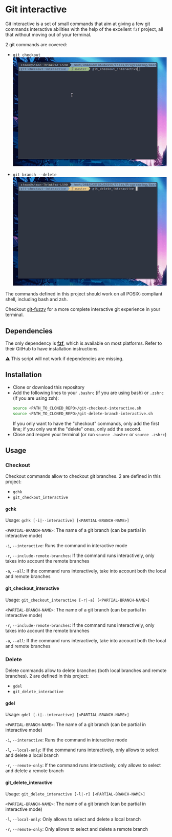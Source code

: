 # Git interactive
Git interactive is a set of small commands that aim at giving a few git commands interactive abilities with the help of the excellent `fzf` project, all that without moving out of your terminal.

2 git commands are covered:
- `git checkout`
    <img src="https://raw.githubusercontent.com/SimGus/git-interactive/master/public/checkout.gif" alt="Preview of checkout command">

- `git branch --delete`
    <img src="https://raw.githubusercontent.com/SimGus/git-interactive/master/public/delete.gif" alt="Preview of delete command">

The commands defined in this project should work on all POSIX-compliant shell, including bash and zsh.

Checkout [git-fuzzy](https://github.com/bigH/git-fuzzy) for a more complete interactive git experience in your terminal.

## Dependencies
The only dependency is [**fzf**](https://github.com/junegunn/fzf), which is available on most platforms.
Refer to their GitHub to have installation instructions.

⚠ This script will not work if dependencies are missing.

## Installation
- Clone or download this repository
- Add the following lines to your `.bashrc` (if you are using bash) or `.zshrc` (if you are using zsh):
    ```sh
    source <PATH_TO_CLONED_REPO>/git-checkout-interactive.sh
    source <PATH_TO_CLONED_REPO>/git-delete-branch-interactive.sh
    ```
    If you only want to have the "checkout" commands, only add the first line; if you only want the "delete" ones, only add the second.
- Close and reopen your terminal (or run `source .bashrc` or `source .zshrc`)

## Usage
### Checkout
Checkout commands allow to checkout git branches. 2 are defined in this project:
- `gchk`
- `git_checkout_interactive`

#### gchk
Usage: `gchk [-i|--interactive] [<PARTIAL-BRANCH-NAME>]`

`<PARTIAL-BRANCH-NAME>`: The name of a git branch (can be partial in interactive mode)

`-i`, `--interactive`: Runs the command in interactive mode

`-r`, `--include-remote-branches`: If the command runs interactively, only takes into account the remote branches

`-a`, `--all`: If the command runs interactively, take into account both the local and remote branches

#### git_checkout_interactive
Usage: `git_checkout_interactive [-r|-a] [<PARTIAL-BRANCH-NAME>]`

`<PARTIAL-BRANCH-NAME>`: The name of a git branch (can be partial in interactive mode)

`-r`, `--include-remote-branches`: If the command runs interactively, only takes into account the remote branches

`-a`, `--all`: If the command runs interactively, take into account both the local and remote branches

### Delete
Delete commands allow to delete branches (both local branches and remote branches). 2 are defined in this project:
- `gdel`
- `git_delete_interactive`

#### gdel
Usage: `gdel [-i|--interactive] [<PARTIAL-BRANCH-NAME>]`

`<PARTIAL-BRANCH-NAME>`: The name of a git branch (can be partial in interactive mode)

`-i`, `--interactive`: Runs the command in interactive mode

`-l`, `--local-only`: If the command runs interactively, only allows to select and delete a local branch

`-r`, `--remote-only`: If the command runs interactively, only allows to select and delete a remote branch

#### git_delete_interactive
Usage: `git_delete_interactive [-l|-r] [<PARTIAL-BRANCH-NAME>]`

`<PARTIAL-BRANCH-NAME>`: The name of a git branch (can be partial in interactive mode)

`-l`, `--local-only`: Only allows to select and delete a local branch

`-r`, `--remote-only`: Only allows to select and delete a remote branch
